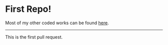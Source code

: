 # First Repo!
Most of my other coded works can be found [here](https://codepen.io/McDuckerton/).
***

This is the first pull request.

  
  
  
    
